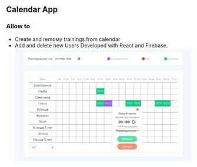 ## Calendar App 
### Allow to 
* Create and remoму trainings from calendar
* Add and delete new Users
Developed with React and Firebase.
![Project Picture](https://github.com/YogurtWithSpoon/PicturesForProjects/blob/master/f0302262.xsph.ru_calendar_.png?raw=true)
